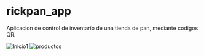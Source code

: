# rickpan_app

Aplicacion de control de inventario de una tienda de pan, mediante codigos QR.

![Inicio1](https://user-images.githubusercontent.com/80381423/132939193-0daf72c6-d499-41b7-8cae-6b7e940ea3ea.jpg)                ![productos](https://user-images.githubusercontent.com/80381423/132970539-25a4f449-e0f1-4858-94ac-409897b49472.jpg)

